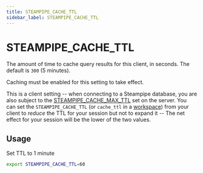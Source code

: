 ```yaml
---
title: STEAMPIPE_CACHE_TTL
sidebar_label: STEAMPIPE_CACHE_TTL
---
```


# STEAMPIPE_CACHE_TTL

The amount of time to cache query results for this client, in seconds. The default is `300` (5 minutes).

Caching must be enabled for this setting to take effect.

This is a client setting -- when connecting to a Steampipe database, you are also subject to the [STEAMPIPE_CACHE_MAX_TTL](reference/env-vars/steampipe_cache_max_ttl) set on the server.  You can set the `STEAMPIPE_CACHE_TTL` (or `cache_ttl` in a [workspace](/docs/reference/config-files/workspace)) from your client to *reduce* the TTL for your session but not to expand it -- The net effect for your session will be the lower of the two values.


## Usage 
Set TTL to 1 minute
```bash
export STEAMPIPE_CACHE_TTL=60 
```